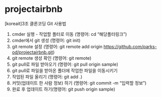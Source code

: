 # projectairbnb
[koreait]3조 클론코딩
Git 사용법

1. cmder 실행 - 작업할  폴터로 이동 (명령어: cd “해당폴터링크”)
2. cmder에서 git 생성 (명령어: git init)
3. git remote 설정 (명령어: git remote add origin https://github.com/parks-od/projectairbnb.git)
4. git remote 생성 확인 (명령어: git remote)
5. git pull로 파일 받아오기 (명령어: git pull origin sample)
6. git pull로 파일을 받아온 폴더에 작업한 파일을 이동시키기
7. 작업된 파일 올리기 (명령어: git add .) 
8. 커밋(업데이트 한 사람 정보) 하기 (명령어: git commit -m “입력할 정보”)
9. 완료 후 업데이트 하기(명령어: git push origin sample)

